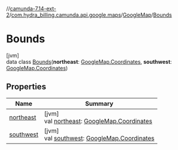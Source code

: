 //[camunda-7.14-ext-2](../../../../index.md)/[com.hydra_billing.camunda.api.google.maps](../../index.md)/[GoogleMap](../index.md)/[Bounds](index.md)

# Bounds

[jvm]\
data class [Bounds](index.md)(**northeast**: [GoogleMap.Coordinates](../-coordinates/index.md), **southwest**: [GoogleMap.Coordinates](../-coordinates/index.md))

## Properties

| Name | Summary |
|---|---|
| [northeast](northeast.md) | [jvm]<br>val [northeast](northeast.md): [GoogleMap.Coordinates](../-coordinates/index.md) |
| [southwest](southwest.md) | [jvm]<br>val [southwest](southwest.md): [GoogleMap.Coordinates](../-coordinates/index.md) |
